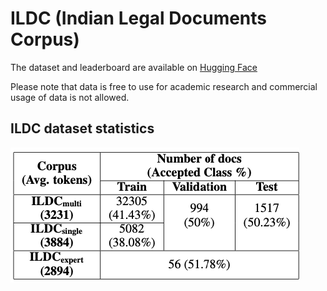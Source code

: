 # ILDC (Indian Legal Documents Corpus)

The dataset and leaderboard are available on [Hugging Face](https://huggingface.co/spaces/Exploration-Lab/IL-TUR-Leaderboard) 


Please note that data is free to use for academic research and commercial usage of data is not allowed. 


## ILDC dataset statistics

![statistics](images/stats.png "statistics")

